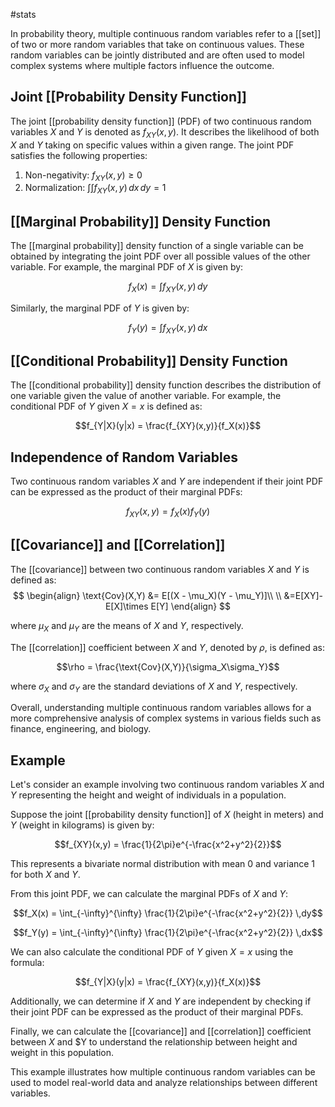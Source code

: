 #stats

In probability theory, multiple continuous random variables refer to a [[set]] of two or more random variables that take on continuous values. These random variables can be jointly distributed and are often used to model complex systems where multiple factors influence the outcome.

## Joint [[Probability Density Function]]

The joint [[probability density function]] (PDF) of two continuous random variables $X$ and $Y$ is denoted as $f_{XY}(x,y)$. It describes the likelihood of both $X$ and $Y$ taking on specific values within a given range. The joint PDF satisfies the following properties:

1. Non-negativity: $f_{XY}(x,y) \geq 0$
2. Normalization: $\int \int f_{XY}(x,y) \,dx\,dy = 1$
## [[Marginal Probability]] Density Function

The [[marginal probability]] density function of a single variable can be obtained by integrating the joint PDF over all possible values of the other variable. For example, the marginal PDF of $X$ is given by:

$$f_X(x) = \int f_{XY}(x,y) \,dy$$

Similarly, the marginal PDF of $Y$ is given by:

$$f_Y(y) = \int f_{XY}(x,y) \,dx$$
## [[Conditional Probability]] Density Function

The [[conditional probability]] density function describes the distribution of one variable given the value of another variable. For example, the conditional PDF of $Y$ given $X=x$ is defined as:

$$f_{Y|X}(y|x) = \frac{f_{XY}(x,y)}{f_X(x)}$$

## Independence of Random Variables

Two continuous random variables $X$ and $Y$ are independent if their joint PDF can be expressed as the product of their marginal PDFs:

$$f_{XY}(x,y) = f_X(x)f_Y(y)$$

## [[Covariance]] and [[Correlation]]

The [[covariance]] between two continuous random variables $X$ and $Y$ is defined as:
$$
\begin{align}
\text{Cov}(X,Y) &= E[(X - \mu_X)(Y - \mu_Y)]\\
\\
&=E[XY]-E[X]\times E[Y]
\end{align}
$$

where $\mu_X$ and $\mu_Y$ are the means of $X$ and $Y$, respectively.

The [[correlation]] coefficient between $X$ and $Y$, denoted by $\rho$, is defined as:

$$\rho = \frac{\text{Cov}(X,Y)}{\sigma_X\sigma_Y}$$

where $\sigma_X$ and $\sigma_Y$ are the standard deviations of $X$ and $Y$, respectively.

Overall, understanding multiple continuous random variables allows for a more comprehensive analysis of complex systems in various fields such as finance, engineering, and biology.

## Example

Let's consider an example involving two continuous random variables $X$ and $Y$ representing the height and weight of individuals in a population.

Suppose the joint [[probability density function]] of $X$ (height in meters) and $Y$ (weight in kilograms) is given by:

$$f_{XY}(x,y) = \frac{1}{2\pi}e^{-\frac{x^2+y^2}{2}}$$

This represents a bivariate normal distribution with mean 0 and variance 1 for both $X$ and $Y$. 

From this joint PDF, we can calculate the marginal PDFs of $X$ and $Y$:

$$f_X(x) = \int_{-\infty}^{\infty} \frac{1}{2\pi}e^{-\frac{x^2+y^2}{2}} \,dy$$

$$f_Y(y) = \int_{-\infty}^{\infty} \frac{1}{2\pi}e^{-\frac{x^2+y^2}{2}} \,dx$$

We can also calculate the conditional PDF of $Y$ given $X=x$ using the formula:

$$f_{Y|X}(y|x) = \frac{f_{XY}(x,y)}{f_X(x)}$$

Additionally, we can determine if $X$ and $Y$ are independent by checking if their joint PDF can be expressed as the product of their marginal PDFs.

Finally, we can calculate the [[covariance]] and [[correlation]] coefficient between $X$ and $Y to understand the relationship between height and weight in this population.

This example illustrates how multiple continuous random variables can be used to model real-world data and analyze relationships between different variables.